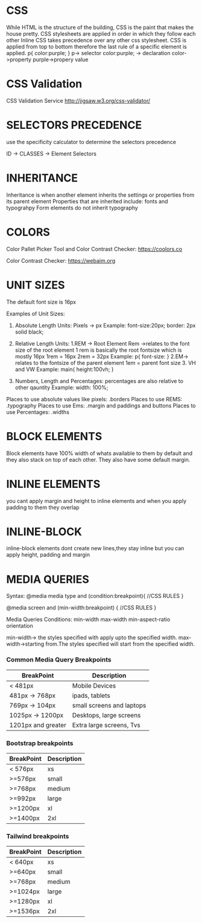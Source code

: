 # CSS

While HTML is the structure of the building, CSS is the paint that makes the house pretty.
CSS stylesheets are applied in order in which they follow each other
Inline CSS takes precedence over any other css stylesheet.
CSS is applied from top to bottom therefore the last rule of a specific element is applied.
p{
color:purple;
}
p-> selector
color:purple; -> declaration
color->property
purple->propery value

# CSS Validation

CSS Validation Service
http://jigsaw.w3.org/css-validator/

# SELECTORS PRECEDENCE

use the specificity calculator to determine the selectors precedence

ID -> CLASSES -> Element Selectors

# INHERITANCE

Inheritance is when another element inherits the settings or properties from its parent element
Properties that are inherited include: fonts and typograhpy
Form elements do not inherit typography

# COLORS

Color Pallet Picker Tool and Color Contrast Checker:
https://coolors.co

Color Contrast Checker:
https://webaim.org

# UNIT SIZES

The default font size is 16px

Examples of Unit Sizes:

1. Absolute Length Units:
   Pixels -> px
   Example:
   font-size:20px;
   border: 2px solid black;

2. Relative Length Units:
   1.REM -> Root Element
   Rem ->relates to the font size of the root element
   1 rem is basically the root fontsize which is mostly 16px
   1rem = 16px
   2rem = 32px
   Example:
   p{
   font-size:
   }
   2.EM-> relates to the fontsize of the parent element
   1em = parent font size 3. VH and VW
   Example:
   main{
   height:100vh;
   }

3. Numbers, Length and Percentages:
   percentages are also relative to other qauntity
   Example:
   width: 100%;

Places to use absolute values like pixels:
.borders
Places to use REMS:
.typography
Places to use Ems:
.margin and paddings and buttons
Places to use Percentages:
.widths

# BLOCK ELEMENTS

Block elements have 100% width of whats available to them by default and they also stack on top of each other.
They also have some default margin.

# INLINE ELEMENTS

you cant apply margin and height to inline elements
and when you apply padding to them they overlap

# INLINE-BLOCK

inline-block elements dont create new lines,they stay inline but you can apply height, padding and margin

# MEDIA QUERIES

Syntax:
@media media type and (condition:breakpoint){
//CSS RULES
}

@media screen and (min-width:breakpoint) {
//CSS RULES
}

Media Queries Conditions:
min-width
max-width
min-aspect-ratio
orientation

min-width-> the styles specified with apply upto the specified width.
max-width->starting from.The styles specified will start from the specified width.

### Common Media Query Breakpoints

| BreakPoint         | Description               |
| ------------------ | ------------------------- |
| < 481px            | Mobile Devices            |
| 481px -> 768px     | ipads, tablets            |
| 769px -> 104px     | small screens and laptops |
| 1025px -> 1200px   | Desktops, large screens   |
| 1201px and greater | Extra large screens, Tvs  |

### Bootstrap breakpoints

| BreakPoint | Description |
| ---------- | ----------- |
| < 576px    | xs          |
| >=576px    | small       |
| >=768px    | medium      |
| >=992px    | large       |
| >=1200px   | xl          |
| >=1400px   | 2xl         |

### Tailwind breakpoints

| BreakPoint | Description |
| ---------- | ----------- |
| < 640px    | xs          |
| >=640px    | small       |
| >=768px    | medium      |
| >=1024px   | large       |
| >=1280px   | xl          |
| >=1536px   | 2xl         |
